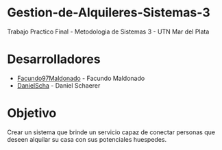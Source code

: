 # Gestion-de-Alquileres-Sistemas-3

Trabajo Practico Final - Metodologia de Sistemas 3 - UTN Mar del Plata

# Desarrolladores

* [Facundo97Maldonado]('https://github.com/Facundo97Maldonado') - Facundo Maldonado
* [DanielScha]('https://github.com/DanielScha') - Daniel Schaerer

# Objetivo

Crear un sistema que brinde un servicio capaz de conectar personas que deseen alquilar su casa
con sus potenciales huespedes.


